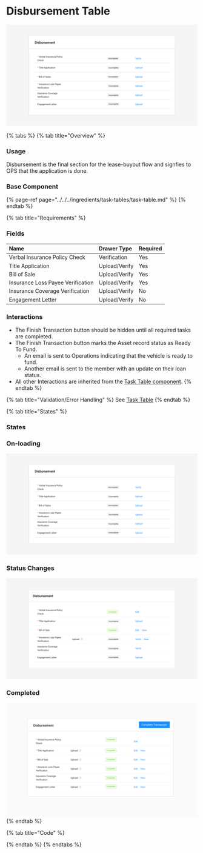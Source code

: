 # Disbursement Table

![](../../../.gitbook/assets/disbursement-onload.png)

{% tabs %}
{% tab title="Overview" %}
### Usage

Disbursement is the final section for the lease-buyout flow and signfies to OPS that the application is done. 

### Base Component

{% page-ref page="../../../ingredients/task-tables/task-table.md" %}
{% endtab %}

{% tab title="Requirements" %}
### Fields

| Name | Drawer Type | Required |
| :--- | :--- | :--- |
| Verbal Insurance Policy Check | Verification | Yes |
| Title Application | Upload/Verify | Yes |
| Bill of Sale | Upload/Verify | Yes |
| Insurance Loss Payee Verification | Upload/Verify | Yes |
| Insurance Coverage Verification | Upload/Verify | No |
| Engagement Letter | Upload/Verify | No |

### Interactions

* The Finish Transaction button should be hidden until all required tasks are completed.
* The Finish Transaction button marks the Asset record status as Ready To Fund.
  * An email is sent to Operations indicating that the vehicle is ready to fund.
  * Another email is sent to the member with an update on their loan status.
* All other Interactions are inherited from the [Task Table component](../../../ingredients/task-tables/task-table.md).
{% endtab %}

{% tab title="Validation/Error Handling" %}
See [Task Table](../../../ingredients/task-tables/task-table.md)
{% endtab %}

{% tab title="States" %}
### States

### On-loading

![](../../../.gitbook/assets/disbursement-onload.png)

### Status Changes

![](../../../.gitbook/assets/disbursement-status-change.png)

### Completed 

![](../../../.gitbook/assets/disbursement-complete.png)
{% endtab %}

{% tab title="Code" %}

{% endtab %}
{% endtabs %}



